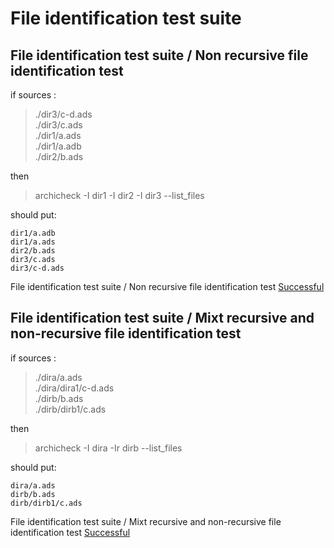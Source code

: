 
# File identification test suite



##  File identification test suite / Non recursive file identification test


  if sources :  
  > ./dir3/c-d.ads    
  > ./dir3/c.ads    
  > ./dir1/a.ads    
  > ./dir1/a.adb    
  > ./dir2/b.ads    

  then  

  > archicheck -I dir1 -I dir2 -I dir3 --list_files  

  should put:  
```  
dir1/a.adb
dir1/a.ads
dir2/b.ads
dir3/c.ads
dir3/c-d.ads
```  


File identification test suite / Non recursive file identification test [Successful](tests_status.md#successful)

##  File identification test suite / Mixt recursive and non-recursive file identification test


  if sources :  
  > ./dira/a.ads    
  > ./dira/dira1/c-d.ads    
  > ./dirb/b.ads    
  > ./dirb/dirb1/c.ads    

  then  

  > archicheck -I dira -Ir dirb --list_files  

  should put:  
```  
dira/a.ads
dirb/b.ads
dirb/dirb1/c.ads
```  


File identification test suite / Mixt recursive and non-recursive file identification test [Successful](tests_status.md#successful)
